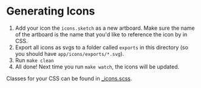 
# Generating Icons

1. Add your icon the `icons.sketch` as a new artboard. Make sure the name of the artboard is the name that you'd like to reference the icon by in CSS.
2. Export all icons as svgs to a folder called `exports` in this directory (so you should have `app/icons/exports/*.svg`).
3. Run `make clean`
4. All done! Next time you run `make watch`, the icons will be updated.

Classes for your CSS can be found in [_icons.scss](https://github.com/ysdn-2016/ysdn-2016.github.io/blob/develop/assets/css/partials/_icons.scss).
